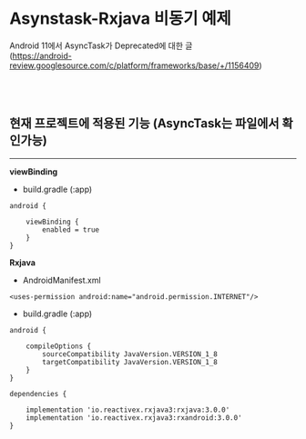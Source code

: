 # Asynstask-Rxjava 비동기 예제

Android 11에서 AsyncTask가 Deprecated에 대한 글
<br/>(https://android-review.googlesource.com/c/platform/frameworks/base/+/1156409)

<br/><br/>

## 현재 프로젝트에 적용된 기능 (AsyncTask는 파일에서 확인가능)

--------------------


<b>viewBinding</b>

- build.gradle (:app)

~~~
android {

    viewBinding {
        enabled = true
    }
}
~~~

<b>Rxjava</b>

- AndroidManifest.xml
~~~
<uses-permission android:name="android.permission.INTERNET"/>
~~~

- build.gradle (:app)

~~~
android {

    compileOptions {
        sourceCompatibility JavaVersion.VERSION_1_8
        targetCompatibility JavaVersion.VERSION_1_8
    }
}

dependencies {
    
    implementation 'io.reactivex.rxjava3:rxjava:3.0.0'
    implementation 'io.reactivex.rxjava3:rxandroid:3.0.0'
}
~~~




